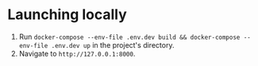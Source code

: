 # Launching locally
1. Run `docker-compose --env-file .env.dev build && docker-compose --env-file .env.dev up` in the project's directory.
2. Navigate to `http://127.0.0.1:8000`.